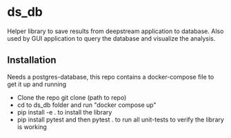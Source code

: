 # ds_db
Helper library to save results from deepstream application to database.
Also used by GUI application to query the database and visualize the analysis.

## Installation
Needs a postgres-database, this repo contains a docker-compose file to get it up and running
- Clone the repo git clone (path to repo)
- cd to ds_db folder and run "docker compose up"
- pip install -e . to install the library
- pip install pytest and then pytest . to run all unit-tests to verify the library is working
